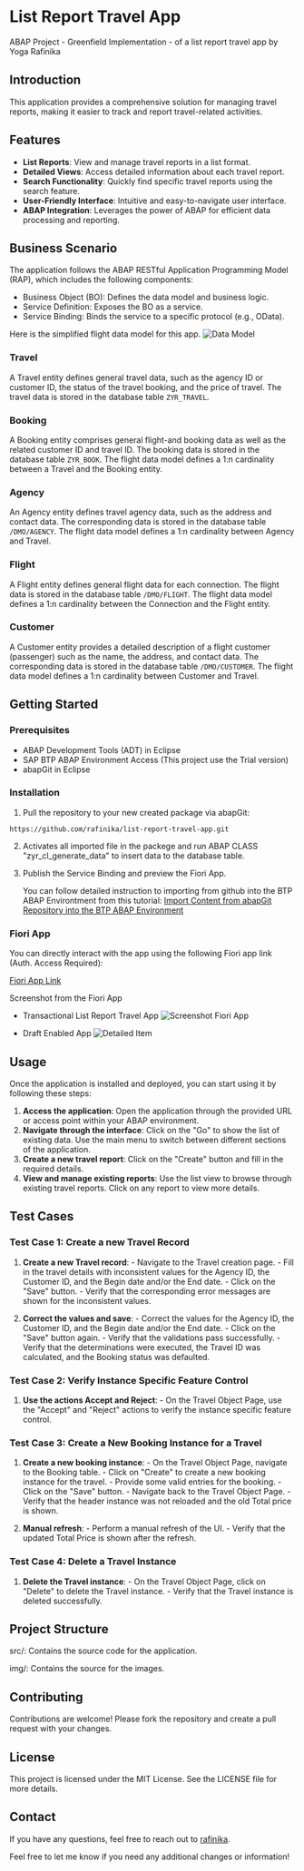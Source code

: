 # List Report Travel App
ABAP Project - Greenfield Implementation - of a list report travel app by Yoga Rafinika

## Introduction
This application provides a comprehensive solution for managing travel reports, making it easier to track and report travel-related activities.

## Features
  - **List Reports**: View and manage travel reports in a list format.
  - **Detailed Views**: Access detailed information about each travel report.
  - **Search Functionality**: Quickly find specific travel reports using the search feature.
  - **User-Friendly Interface**: Intuitive and easy-to-navigate user interface.
  - **ABAP Integration**: Leverages the power of ABAP for efficient data processing and reporting.

## Business Scenario
The application follows the ABAP RESTful Application Programming Model (RAP), which includes the following components:

  - Business Object (BO): Defines the data model and business logic.
  - Service Definition: Exposes the BO as a service.
  - Service Binding: Binds the service to a specific protocol (e.g., OData).

Here is the simplified flight data model for this app.
![Data Model](img/simplified-flight-data-model-figure.png "Simplified Flight Data Model")

### Travel
A Travel entity defines general travel data, such as the agency ID or customer ID, the status of the travel booking, and the price of travel. The travel data is stored in the database table `ZYR_TRAVEL`.

### Booking
A Booking entity comprises general flight-and booking data as well as the related customer ID and travel ID. The booking data is stored in the database table `ZYR_BOOK`. The flight data model defines a 1:n cardinality between a Travel and the Booking entity.

### Agency
An Agency entity defines travel agency data, such as the address and contact data. The corresponding data is stored in the database table `/DMO/AGENCY`. The flight data model defines a 1:n cardinality between Agency and Travel.

### Flight
A Flight entity defines general flight data for each connection. The flight data is stored in the database table `/DMO/FLIGHT`. The flight data model defines a 1:n cardinality between the Connection and the Flight entity.

### Customer
A Customer entity provides a detailed description of a flight customer (passenger) such as the name, the address, and contact data. The corresponding data is stored in the database table `/DMO/CUSTOMER`. The flight data model defines a 1:n cardinality between Customer and Travel.

## Getting Started
### Prerequisites

  - ABAP Development Tools (ADT) in Eclipse
  - SAP BTP ABAP Environment Access (This project use the Trial version)
  - abapGit in Eclipse

### Installation

  1. Pull the repository to your new created package via abapGit:

  `https://github.com/rafinika/list-report-travel-app.git`

  2. Activates all imported file in the packege and run ABAP CLASS "zyr_cl_generate_data" to insert data to the database table.

  3. Publish the Service Binding and preview the Fiori App.

     You can follow detailed instruction to importing from github into the BTP ABAP Environtment from this tutorial:
     [Import Content from abapGit Repository into the BTP ABAP Environment](https://community.sap.com/t5/technology-blogs-by-members/import-content-from-abapgit-repository-into-the-btp-abap-environment/ba-p/13559990#:~:text=Go%20to%20the%20project%20explorer%20and%20create%20a,objects%20from%20the%20github%20into%20the%20abap%20package)

### Fiori App
You can directly interact with the app using the following Fiori app link (Auth. Access Required):

[Fiori App Link](https://685bd85e-501d-43dd-b091-aa6811254f67.abap-web.us10.hana.ondemand.com/sap/bc/adt/businessservices/odatav4/feap/C%C2%87u%C2%84C%C2%83%C2%84%C2%89C%C2%83xu%C2%88uHC%C2%87u%C2%84C%C2%8E%C2%8D%C2%86s%C2%89%7Ds%C2%86u%C2%84s%C2%88%C2%86u%C2%8Ay%C2%80s%C2%83HC%C2%87%C2%86%C2%8AxC%C2%87u%C2%84C%C2%8E%C2%8D%C2%86s%C2%89%7Ds%C2%86u%C2%84s%C2%88%C2%86u%C2%8Ay%C2%80CDDDEC77h%C2%86u%C2%8Ay%C2%8077sU%7By%C2%82w%C2%8DTTsV%C2%83%C2%83%7F%7D%C2%82%7BTTsW%C2%89%C2%86%C2%86y%C2%82w%C2%8DTTsW%C2%89%C2%87%C2%88%C2%83%C2%81y%C2%8677U%7By%C2%82w%C2%8DTTV%C2%83%C2%83%7F%7D%C2%82%7BTTW%C2%89%C2%86%C2%86y%C2%82w%C2%8DTTW%C2%89%C2%87%C2%88%C2%83%C2%81y%C2%8677nmfsi%5DsfUdshfUjY%6077DDDE77nmfsi%5DsfUdshfUjY%60scH/flp.html?sap-ui-xx-viewCache=false&sap-ui-language=EN&sap-client=100#app-preview&/?sap-iapp-state=TASV96DUQ1VNG6ZZ1F21XTATXCVL5W1FZ4IO6VD5X "List Report Travel App")

Screenshot from the Fiori App
- Transactional List Report Travel App
![Screenshot Fiori App](img/ss-transactional-list-report-travel.png "Transactional List Report Travel App")

- Draft Enabled App
![Detailed Item](img/ss-transactional-list-report-travel-draft-enabled.png "Draft Enabled App")

## Usage
Once the application is installed and deployed, you can start using it by following these steps:

  1. **Access the application**: Open the application through the provided URL or access point within your ABAP environment.
  2. **Navigate through the interface**: Click on the "Go" to show the list of existing data. Use the main menu to switch between different sections of the application.
  3. **Create a new travel report**: Click on the "Create" button and fill in the required details.
  4. **View and manage existing reports**: Use the list view to browse through existing travel reports. Click on any report to view more details.

## Test Cases
### Test Case 1: Create a new Travel Record
  1. **Create a new Travel record**:
    - Navigate to the Travel creation page.
    - Fill in the travel details with inconsistent values for the Agency ID, the Customer ID, and the Begin date and/or the End date.
    - Click on the "Save" button.
    - Verify that the corresponding error messages are shown for the inconsistent values. 
  
  2. **Correct the values and save**:
    - Correct the values for the Agency ID, the Customer ID, and the Begin date and/or the End date.
    - Click on the "Save" button again.
    - Verify that the validations pass successfully.
    - Verify that the determinations were executed, the Travel ID was calculated, and the Booking status was defaulted.
    
### Test Case 2: Verify Instance Specific Feature Control
  1. **Use the actions Accept and Reject**:
    - On the Travel Object Page, use the "Accept" and "Reject" actions to verify the instance specific feature control.

### Test Case 3: Create a New Booking Instance for a Travel
  1. **Create a new booking instance**:
    - On the Travel Object Page, navigate to the Booking table.
    - Click on "Create" to create a new booking instance for the travel.
    - Provide some valid entries for the booking.
    - Click on the "Save" button.
    - Navigate back to the Travel Object Page.
    - Verify that the header instance was not reloaded and the old Total price is shown.

  2. **Manual refresh**:
    - Perform a manual refresh of the UI.
    - Verify that the updated Total Price is shown after the refresh.

### Test Case 4: Delete a Travel Instance
  1. **Delete the Travel instance**:
    - On the Travel Object Page, click on "Delete" to delete the Travel instance.
    - Verify that the Travel instance is deleted successfully.

## Project Structure
src/: Contains the source code for the application.

img/: Contains the source for the images.

## Contributing
Contributions are welcome! Please fork the repository and create a pull request with your changes. 

## License
This project is licensed under the MIT License. See the LICENSE file for more details.

## Contact
If you have any questions, feel free to reach out to [rafinika](https://github.com/rafinika "ABAP Developer").

Feel free to let me know if you need any additional changes or information!




